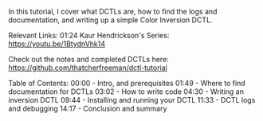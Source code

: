 In this tutorial, I cover what DCTLs are, how to find the logs and documentation, and writing up a simple Color Inversion DCTL.

Relevant Links:
01:24 Kaur Hendrickson's Series: https://youtu.be/1BtydnVhk14


Check out the notes and completed DCTLs here:
https://github.com/thatcherfreeman/dctl-tutorial

Table of Contents:
00:00 - Intro, and prerequisites
01:49 - Where to find documentation for DCTLs
03:02 - How to write code
04:30 - Writing an inversion DCTL
09:44 - Installing and running your DCTL
11:33 - DCTL logs and debugging
14:17 - Conclusion and summary
